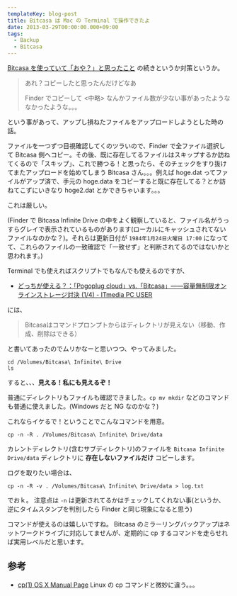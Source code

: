 ```yaml
---
templateKey: blog-post
title: Bitcasa は Mac の Terminal で操作できたよ
date: 2013-03-29T00:00:00.000+09:00
tags:
  - Backup
  - Bitcasa
---
```

[Bitcasa を使っていて「おや？」と思ったこと](http://amay077.github.com/blog/2013/03/25/bitcasa-tips-1/) の続きというか対策というか。
<!--more-->
>あれ？コピーしたと思ったんだけどなあ
>
>Finder でコピーして <中略> なんかファイル数が少ない事があったようななかったような。。。

という事があって、アップし損ねたファイルをアップロードしようとした時の話。

ファイルを一つずつ目視確認してくのツラいので、Finder で全ファイル選択して Bitcasa 側へコピー。その後、既に存在してるファイルはスキップするか訪ねてくるので「スキップ」、これで勝つる！と思ったら、そのチェックをすり抜けてまたアップロードを始めてしまう Bitcasa さん。。。例えば hoge.dat ってファイルがアップ済で、手元の hoge.data をコピーすると既に存在してる？とか訪ねてこずにいきなり hoge2.dat とかできちゃいます。。。

これは厳しい。

(Finder で Bitcasa Infinite Drive の中をよく観察していると、ファイル名がうっすらグレイで表示されているものがあります(ローカルにキャッシュされてないファイルなのかな？)。それらは更新日付が ``1984年1月24日火曜日 17:00`` になってて、これらのファイルの一致確認で「一致せず」と判断されてるのではないかと思われます。)

Terminal でも使えればスクリプトでもなんでも使えるのですが、

* [どっちが使える？：「Pogoplug cloud」vs.「Bitcasa」――容量無制限オンラインストレージ対決 (1/4) - ITmedia PC USER](http://www.itmedia.co.jp/pcuser/articles/1302/14/news019.html)

には、

> Bitcasaはコマンドプロンプトからはディレクトリが見えない（移動、作成、削除はできる）

と書いてあったのでムリかなーと思いつつ、やってみました。

```
cd /Volumes/Bitcasa\ Infinite\ Drive
ls
```

すると、、、**見える！私にも見えるぞ！**

普通にディレクトリもファイルも確認できました。``cp mv mkdir``  などのコマンドも普通に使えました。(Windows だと NG なのかな？)

これならイケるで！ということでこんなコマンドを用意。

```
cp -n -R . /Volumes/Bitcasa\ Infinite\ Drive/data
```

カレントディレクトリ(含むサブディレクトリ)のファイルを ``Bitcasa Infinite Drive/data`` ディレクトリに **存在しないファイルだけ** コピーします。

ログを取りたい場合は、

```
cp -n -R -v . /Volumes/Bitcasa\ Infinite\ Drive/data > log.txt
```

でおｋ。
注意点は ``-n`` は更新されてるかはチェックしてくれない事(というか、逆にタイムスタンプを判別したら Finder と同じ現象になると思う)

コマンドが使えるのは嬉しいですね。
Bitcasa のミラーリングバックアップはネットワークドライブに対応してませんが、定期的に cp するコマンドを走らせれば実用レベルだと思います。

## 参考
* [cp(1) OS X Manual Page](http://developer.apple.com/library/mac/#documentation/Darwin/Reference/ManPages/man1/cp.1.html) Linux の cp コマンドと微妙に違う。。。